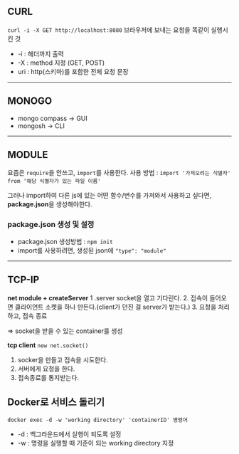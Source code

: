 ## CURL
`curl -i -X GET http://localhost:8080`
브라우저에 보내는 요청을 똑같이 실행시킨 것
* -i : 헤더까지 출력
* -X : method 지정 (GET, POST)
* uri : http(스키마)를 포함한 전체 요청 문장
--- 
## MONOGO
* mongo compass -> GUI
* mongosh -> CLI
--- 
## MODULE
요즘은 `require`을 안쓰고, `import`를 사용한다.
사용 방법 : `import '가져오려는 식별자' from '해당 식별자가 있는 파일 이름'`

그러나 import하여 다른 js에 있는 어떤 함수/변수를 가져와서 사용하고 싶다면, **package.json**을 생성해야한다.

### package.json 생성 및 설정
* package.json 생성방법 : `npm init`
* import를 사용하려면, 생성된 json에 `"type": "module"`
---
## TCP-IP
**net module + createServer** 
1 .server socket을 열고 기다린다.
2. 접속이 들어오면 클라이언트 소켓을 하나 만든다.(client가 던진 걸 server가 받는다.)
3. 요청을 처리하고, 접속 종료

=> socket을 받을 수 있는 container를 생성

**tcp client**  `new net.socket()`
1. socker을 만들고 접속을 시도한다.
2. 서버에게 요청을 한다.
3. 접속종료를 통지받는다.

## Docker로 서비스 돌리기
`docker exec -d -w 'working directory' 'containerID' 명령어`
* -d : 백그라운드에서 실행이 되도록 설정
* -w : 명령을 실행할 때 기준이 되는 working directory 지정

